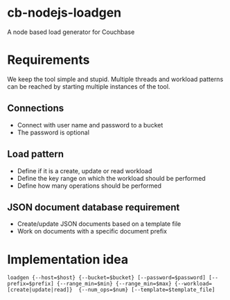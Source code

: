 # cb-nodejs-loadgen
A node based load generator for Couchbase


# Requirements

We keep the tool simple and stupid. Multiple threads and workload patterns can be reached by starting multiple instances of the tool.

## Connections
* Connect with user name and password to a bucket
* The password is optional

## Load pattern
* Define if it is a create, update or read workload
* Define the key range on which the workload should be performed
* Define how many operations should be performed

## JSON document database requirement
* Create/update JSON documents based on a template file
* Work on documents with a specific document prefix

# Implementation idea

```
loadgen {--host=$host} {--bucket=$bucket} [--password=$password] [--prefix=$prefix] {--range_min=$min} {--range_min=$max} {--workload=[create|update|read]}  {--num_ops=$num} [--template=$template_file]
```
